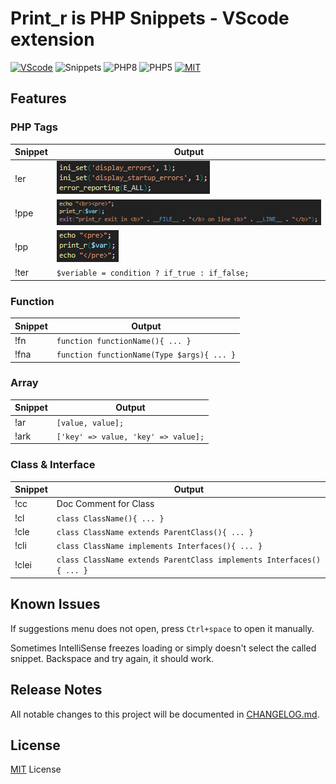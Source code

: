 # Print_r is PHP Snippets - VScode extension

[![VScode](https://img.shields.io/badge/Extension-VScode-blueviolet.svg)](https://marketplace.visualstudio.com/items?itemName=KrishnaKanhaiya.printr)
![Snippets](https://img.shields.io/badge/Type-Snippets-yellow.svg)
![PHP8](https://img.shields.io/badge/PHP-8-blue.svg)
![PHP5](https://img.shields.io/badge/PHP-%5E5.4-blue.svg)
[![MIT](https://img.shields.io/badge/License-MIT-%2300C853.svg)](https://github.com/krishnaarga/print_r/blob/main/LICENSE)

## Features

### PHP Tags
| Snippet | Output |
| ---   | --- |
| !er   | ![er](https://raw.githubusercontent.com/krishnaarga/print_r/main/images/er.png) |
| !ppe  | ![ppe](https://raw.githubusercontent.com/krishnaarga/print_r/main/images/ppe.png) |
| !pp   | ![pp](https://raw.githubusercontent.com/krishnaarga/print_r/main/images/pp.png) |
| !ter  | `$veriable = condition ? if_true : if_false;` |

### Function
| Snippet | Output |
| ---   | --- |
| !fn   | `function functionName(){ ... }` |
| !fna  | `function functionName(Type $args){ ... }` |

### Array
| Snippet | Output |
| ---   | --- |
| !ar   | `[value, value];` |
| !ark  | `['key' => value, 'key' => value];` |

### Class & Interface
| Snippet | Output |
| ---   | --- |
| !cc   | Doc Comment for Class |
| !cl   | `class ClassName(){ ... }` |
| !cle  | `class ClassName extends ParentClass(){ ... }` |
| !cli  | `class ClassName implements Interfaces(){ ... }` |
| !clei | `class ClassName extends ParentClass implements Interfaces(){ ... }` |

## Known Issues
If suggestions menu does not open, press `Ctrl+space` to open it manually.

Sometimes IntelliSense freezes loading or simply doesn't select the called snippet. Backspace and try again, it should work.

## Release Notes
All notable changes to this project will be documented in [CHANGELOG.md](https://github.com/krishnaarga/print_r/blob/main/CHANGELOG.md).

## License
[MIT](https://github.com/krishnaarga/print_r/blob/main/LICENSE) License